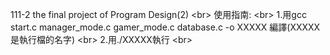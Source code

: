111-2 the final project of Program Design(2) \<br>
使用指南: \<br>
1.用gcc start.c manager_mode.c gamer_mode.c database.c -o XXXXX 編譯(XXXXX是執行檔的名字) \<br>
2.用./XXXXX執行 \<br>
